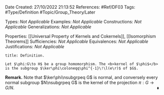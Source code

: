 <div class="topSpace"></div>

Date Created: 27/10/2022 21:13:52
References: #Ref/DF03
Tags: #Type/Definition #Topic/Group_Theory/Later

Types: <i>Not Applicable</i>
Examples: <i>Not Applicable</i>
Constructions: <i>Not Applicable</i>
Generalizations: <i>Not Applicable</i>

Properties: [[Universal Property of Kernels and Cokernels]], [[Isomorphism Theorems]]
Sufficiencies: <i>Not Applicable</i>
Equivalences: <i>Not Applicable</i>
Justifications: <i>Not Applicable</i>

``` ad-Definition
title: Definition.

Let $\phi:G\to H$ be a group homomorphism. The <b>kernel of $\phi$</b> is the subgroup $\ker\phi\coloneqq\phi^{-1}\!\l(e\r)$ of $G$.

```

<b>Remark.</b> Note that $\ker\phi\nsubgrpeq G$ is normal, and conversely every normal subgroup $N\nsubgrpeq G$ is the kernel of the projection $\pi:G\to G/N$.<span style="float:right;">$\blacklozenge$</span>
